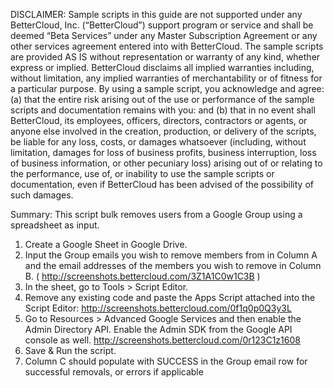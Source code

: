 DISCLAIMER: Sample scripts in this guide are not supported under any BetterCloud, Inc. (“BetterCloud”) support program or service and shall be deemed “Beta Services” under any Master Subscription Agreement or any other services agreement entered into with BetterCloud. The sample scripts are provided AS IS without representation or warranty of any kind, whether express or implied. BetterCloud disclaims all implied warranties including, without limitation, any implied warranties of merchantability or of fitness for a particular purpose. By using a sample script, you acknowledge and agree: (a) that the entire risk arising out of the use or performance of the sample scripts and documentation remains with you: and (b) that in no event shall BetterCloud, its employees, officers, directors, contractors or agents, or anyone else involved in the creation, production, or delivery of the scripts, be liable for any loss, costs, or damages whatsoever (including, without limitation, damages for loss of business profits, business interruption, loss of business information, or other pecuniary loss) arising out of or relating to the performance, use of, or inability to use the sample scripts or documentation, even if BetterCloud has been advised of the possibility of such damages.

Summary: This script bulk removes users from a Google Group using a spreadsheet as input.

1. Create a Google Sheet in Google Drive.
2. Input the Group emails you wish to remove members from in Column A and the email addresses of the members you wish to remove in Column B. ( http://screenshots.bettercloud.com/3Z1A1C0w1C3B )
3. In the sheet, go to Tools > Script Editor.
4. Remove any existing code and paste the Apps Script attached into the Script Editor: http://screenshots.bettercloud.com/0f1q0p0Q3y3L
5. Go to Resources > Advanced Google Services and then enable the Admin Directory API. Enable the Admin SDK from the Google API console as well. http://screenshots.bettercloud.com/0r123C1z1608
6. Save & Run the script.
7. Column C should populate with SUCCESS in the Group email row for successful removals, or errors if applicable
